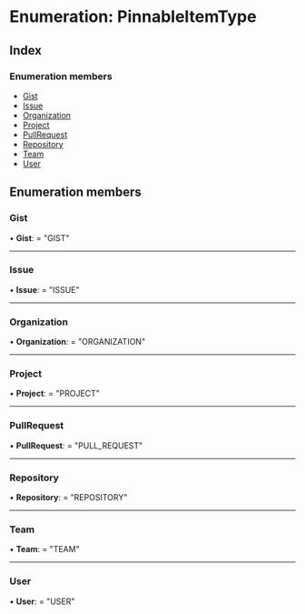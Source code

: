 
# Enumeration: PinnableItemType

## Index

### Enumeration members

* [Gist](pinnableitemtype.md#gist)
* [Issue](pinnableitemtype.md#issue)
* [Organization](pinnableitemtype.md#organization)
* [Project](pinnableitemtype.md#project)
* [PullRequest](pinnableitemtype.md#pullrequest)
* [Repository](pinnableitemtype.md#repository)
* [Team](pinnableitemtype.md#team)
* [User](pinnableitemtype.md#user)

## Enumeration members

###  Gist

• **Gist**: = "GIST"

___

###  Issue

• **Issue**: = "ISSUE"

___

###  Organization

• **Organization**: = "ORGANIZATION"

___

###  Project

• **Project**: = "PROJECT"

___

###  PullRequest

• **PullRequest**: = "PULL_REQUEST"

___

###  Repository

• **Repository**: = "REPOSITORY"

___

###  Team

• **Team**: = "TEAM"

___

###  User

• **User**: = "USER"
